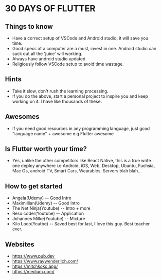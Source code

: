 # 30 DAYS OF FLUTTER

## Things to know

- Have a correct setup of VSCode and Android studio, it will save you time.
- Good specs of a computer are a must, invest in one. Android studio can suck out all the 'juice' will working.
- Always have android studio updated.
- Religiously follow VSCode setup to avoid time wastage.

## Hints

- Take it slow, don't rush the learning processing.
- If you do the above, start a personal project to inspire you and keep working on it. I have like thousands of these.

## Awesomes

- If you need good resources in any programming language, just good "language name" + awesome e.g Flutter awesome

## Is Flutter worth your time?

- Yes, unlike the other competitors like React Native, this is a true write one deploy anywhere i.e Android, iOS, Web, Desktop, Ubuntu, Fuchsia, Mac Os, android TV, Smart Cars, Wearables, Servers blah blah...

## How to get started

- Angela(Udemy) -- Good Intro
- Maximillian(Udemy) -- Good Intro
- The Net Ninja(Youtube) -- Intro + more
- Reso coder(Youtube) -- Application
- Johannes Milke(Youtube) -- Mixture
- Kilo Loco(Youtbe) -- Saved best for last, I love this guy. Best teacher ever.

## Websites

- https://www.pub.dev
- https://www.raywenderlich.com/
- https://mitchkoko.app/
- https://medium.com/
